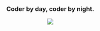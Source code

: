<h3 align="center">Coder by day, coder by night.</h3>
<p align="center"> <img src="https://github-readme-stats.vercel.app/api/top-langs/?username=nburnet1&layout=compact&langs_count=10&theme=dark"/>

<br/>
